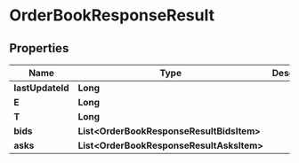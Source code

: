 

# OrderBookResponseResult


## Properties

| Name | Type | Description | Notes |
|------------ | ------------- | ------------- | -------------|
|**lastUpdateId** | **Long** |  |  [optional] |
|**E** | **Long** |  |  [optional] |
|**T** | **Long** |  |  [optional] |
|**bids** | **List&lt;OrderBookResponseResultBidsItem&gt;** |  |  [optional] |
|**asks** | **List&lt;OrderBookResponseResultAsksItem&gt;** |  |  [optional] |



